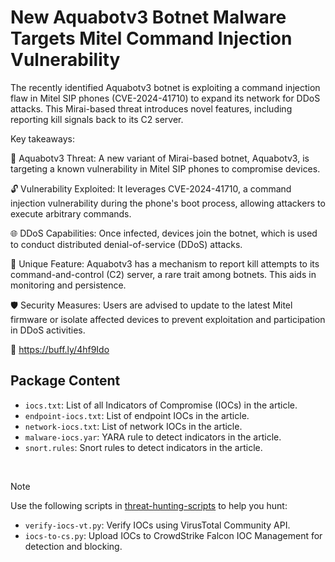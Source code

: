 # New Aquabotv3 Botnet Malware Targets Mitel Command Injection Vulnerability

The recently identified Aquabotv3 botnet is exploiting a command injection flaw in Mitel SIP phones (CVE-2024-41710) to expand its network for DDoS attacks. This Mirai-based threat introduces novel features, including reporting kill signals back to its C2 server.

Key takeaways:

🚨 Aquabotv3 Threat: A new variant of Mirai-based botnet, Aquabotv3, is targeting a known vulnerability in Mitel SIP phones to compromise devices.

🔓 Vulnerability Exploited: It leverages CVE-2024-41710, a command injection vulnerability during the phone's boot process, allowing attackers to execute arbitrary commands.

🌐 DDoS Capabilities: Once infected, devices join the botnet, which is used to conduct distributed denial-of-service (DDoS) attacks.

📡 Unique Feature: Aquabotv3 has a mechanism to report kill attempts to its command-and-control (C2) server, a rare trait among botnets. This aids in monitoring and persistence.

🛡️ Security Measures: Users are advised to update to the latest Mitel firmware or isolate affected devices to prevent exploitation and participation in DDoS activities.

🔗 https://buff.ly/4hf9Ido

## Package Content

- `iocs.txt`: List of all Indicators of Compromise (IOCs) in the article.
- `endpoint-iocs.txt`: List of endpoint IOCs in the article.
- `network-iocs.txt`: List of network IOCs in the article.
- `malware-iocs.yar`: YARA rule to detect indicators in the article.
- `snort.rules`: Snort rules to detect indicators in the article.

<br>

> [!NOTE]
> Use the following scripts in [threat-hunting-scripts](../../threat-hunting-scripts/) to help you hunt:
>
> - `verify-iocs-vt.py`: Verify IOCs using VirusTotal Community API.
> - `iocs-to-cs.py`: Upload IOCs to CrowdStrike Falcon IOC Management for detection and blocking.
